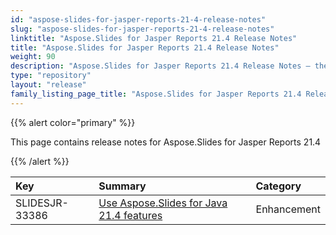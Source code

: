```yaml
---
id: "aspose-slides-for-jasper-reports-21-4-release-notes"
slug: "aspose-slides-for-jasper-reports-21-4-release-notes"
linktitle: "Aspose.Slides for Jasper Reports 21.4 Release Notes"
title: "Aspose.Slides for Jasper Reports 21.4 Release Notes"
weight: 90
description: "Aspose.Slides for Jasper Reports 21.4 Release Notes – the latest updates and fixes."
type: "repository"
layout: "release"
family_listing_page_title: "Aspose.Slides for Jasper Reports 21.4 Release Notes"
---
```


{{% alert color="primary" %}} 

This page contains release notes for Aspose.Slides for Jasper Reports 21.4

{{% /alert %}} 

|**Key**|**Summary**|**Category**|
| :- | :- | :- |
|SLIDESJR-33386|[Use Aspose.Slides for Java 21.4 features](/slides/java/release-notes/2021/aspose-slides-for-java-21-4-release-notes/)|Enhancement|
